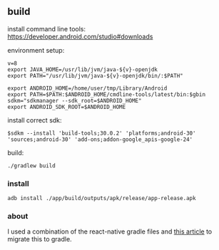## build

install command line tools:
https://developer.android.com/studio#downloads

environment setup:
```
v=8
export JAVA_HOME=/usr/lib/jvm/java-${v}-openjdk
export PATH="/usr/lib/jvm/java-${v}-openjdk/bin/:$PATH"

export ANDROID_HOME=/home/user/tmp/Library/Android
export PATH=$PATH:$ANDROID_HOME/cmdline-tools/latest/bin:$gbin
sdkm="sdkmanager --sdk_root=$ANDROID_HOME"
export ANDROID_SDK_ROOT=$ANDROID_HOME
```

install correct sdk:
```
$sdkm --install 'build-tools;30.0.2' 'platforms;android-30' 'sources;android-30' 'add-ons;addon-google_apis-google-24'
```

build:
```
./gradlew build
```

### install
```
adb install ./app/build/outputs/apk/release/app-release.apk
```

### about

I used a combination of the react-native gradle files and [this article](https://coderwall.com/p/npki6q/migrate-existing-android-project-to-gradle) to migrate this to gradle.
